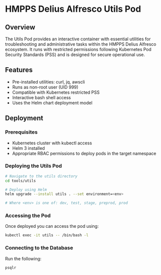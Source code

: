 # HMPPS Delius Alfresco Utils Pod

## Overview

The Utils Pod provides an interactive container with essential utilities for troubleshooting and administrative tasks within the HMPPS Delius Alfresco ecosystem. It runs with restricted permissions following Kubernetes Pod Security Standards (PSS) and is designed for secure operational use.

## Features

- Pre-installed utilities: curl, jq, awscli
- Runs as non-root user (UID 999)
- Compatible with Kubernetes restricted PSS
- Interactive bash shell access
- Uses the Helm chart deployment model

## Deployment

### Prerequisites

- Kubernetes cluster with kubectl access
- Helm 3 installed
- Appropriate RBAC permissions to deploy pods in the target namespace

### Deploying the Utils Pod

```bash
# Navigate to the utils directory
cd tools/utils

# Deploy using Helm
helm upgrade --install utils . --set environment=<env>

# Where <env> is one of: dev, test, stage, preprod, prod
```

### Accessing the Pod

Once deployed you can access the pod using:

```bash
kubectl exec -it utils -- /bin/bash -l
```

### Connecting to the Database

Run the following:

```bash
psqlr
```
